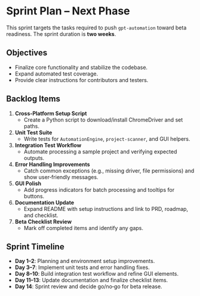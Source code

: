 # Sprint Plan – Next Phase

This sprint targets the tasks required to push `gpt-automation` toward beta
readiness. The sprint duration is **two weeks**.

## Objectives
- Finalize core functionality and stabilize the codebase.
- Expand automated test coverage.
- Provide clear instructions for contributors and testers.

## Backlog Items
1. **Cross‑Platform Setup Script**
   - Create a Python script to download/install ChromeDriver and set paths.
2. **Unit Test Suite**
   - Write tests for `AutomationEngine`, `project-scanner`, and GUI helpers.
3. **Integration Test Workflow**
   - Automate processing a sample project and verifying expected outputs.
4. **Error Handling Improvements**
   - Catch common exceptions (e.g., missing driver, file permissions) and show
     user‑friendly messages.
5. **GUI Polish**
   - Add progress indicators for batch processing and tooltips for buttons.
6. **Documentation Update**
   - Expand README with setup instructions and link to PRD, roadmap, and
     checklist.
7. **Beta Checklist Review**
   - Mark off completed items and identify any gaps.

## Sprint Timeline
- **Day 1–2**: Planning and environment setup improvements.
- **Day 3–7**: Implement unit tests and error handling fixes.
- **Day 8–10**: Build integration test workflow and refine GUI elements.
- **Day 11–13**: Update documentation and finalize checklist items.
- **Day 14**: Sprint review and decide go/no‑go for beta release.
